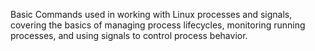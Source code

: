 Basic Commands used in working with Linux processes and signals, covering the basics of managing process lifecycles, monitoring running processes, and using signals to control process behavior.
